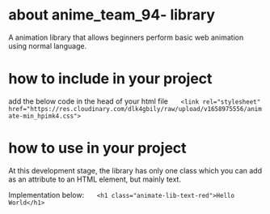 # about anime_team_94- library
A animation library that allows beginners perform basic web animation using normal language.


# how to include in your project
add the below code in the head of your html file
`    <link rel="stylesheet" href="https://res.cloudinary.com/dlk4gbily/raw/upload/v1658975556/animate-min_hpimk4.css">
`

# how to use in your project
At this development stage, the library has only one class which you can add
as an attribute to an HTML element, but mainly text.

Implementation below:
`    <h1 class="animate-lib-text-red">Hello World</h1>
`



